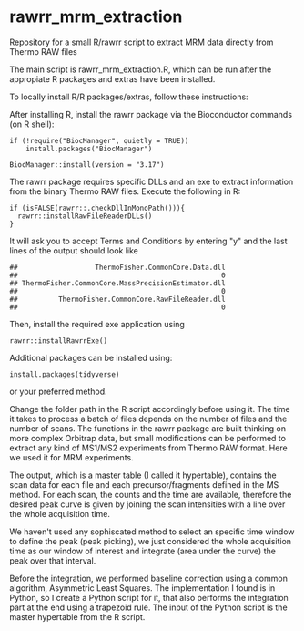 # rawrr_mrm_extraction
Repository for a small R/rawrr script to extract MRM data directly from Thermo RAW files

The main script is rawrr_mrm_extraction.R, which can be run after the appropiate R packages and extras have been installed.

To locally install R/R packages/extras, follow these instructions:

After installing R, install the rawrr package via the Bioconductor commands (on R shell):
```
if (!require("BiocManager", quietly = TRUE))
    install.packages("BiocManager")
    
BiocManager::install(version = "3.17")
```

The rawrr package requires specific DLLs and an exe to extract information from the binary Thermo RAW files. Execute the following in R:

```
if (isFALSE(rawrr::.checkDllInMonoPath())){
  rawrr::installRawFileReaderDLLs()
}
```
It will ask you to accept Terms and Conditions by entering "y" and the last lines of the output should look like

```
##                   ThermoFisher.CommonCore.Data.dll 
##                                                  0 
## ThermoFisher.CommonCore.MassPrecisionEstimator.dll 
##                                                  0 
##          ThermoFisher.CommonCore.RawFileReader.dll 
##                                                  0
```
Then, install the required exe application using 
```
rawrr::installRawrrExe()
```
Additional packages can be installed using:
```
install.packages(tidyverse)
```
or your preferred method.


Change the folder path in the R script accordingly before using it. The time it takes to process a batch of files depends on the number of files and the number of scans. The functions in the rawrr package are built thinking on more complex Orbitrap data, but small modifications can be performed to extract any kind of MS1/MS2 experiments from Thermo RAW format. Here we used it for MRM experiments. 

The output, which is a master table (I called it hypertable), contains the scan data for each file and each precursor/fragments defined in the MS method. For each scan, the counts and the time are available, therefore the desired peak curve is given by joining the scan intensities with a line over the whole acquisition time.

We haven't used any sophiscated method to select an specific time window to define the peak (peak picking), we just considered the whole acquisition time as our window of interest and integrate (area under the curve) the peak over that interval.

Before the integration, we performed baseline correction using a common algorithm, Asymmetric Least Squares. The implementation I found is in Python, so I create a Python script for it, that also performs the integration part at the end using a trapezoid rule. The input of the Python script is the master hypertable from the R script.
